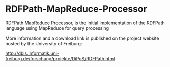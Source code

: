 # RDFPath-MapReduce-Processor
RDFPath MapReduce Processor, is the initial implementation of the RDFPath language using MapReduce for query processing

More information and a download link is published on the project website hosted by the University of Freiburg:

  http://dbis.informatik.uni-freiburg.de/forschung/projekte/DiPoS/RDFPath.html
